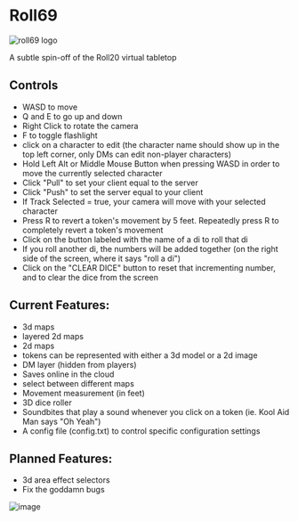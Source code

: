 # Roll69

![roll69 logo](https://user-images.githubusercontent.com/50182007/195935360-2e2ed61a-9384-4656-b3ee-ca1dd0f8d7cc.png)

A subtle spin-off of the Roll20 virtual tabletop

## Controls

- WASD to move
- Q and E to go up and down
- Right Click to rotate the camera
- F to toggle flashlight
- click on a character to edit (the character name should show up in the top left corner, only DMs can edit non-player characters)
- Hold Left Alt or Middle Mouse Button when pressing WASD in order to move the currently selected character
- Click "Pull" to set your client equal to the server
- Click "Push" to set the server equal to your client
- If Track Selected = true, your camera will move with your selected character
- Press R to revert a token's movement by 5 feet. Repeatedly press R to completely revert a token's movement
- Click on the button labeled with the name of a di to roll that di
- If you roll another di, the numbers will be added together (on the right side of the screen, where it says "roll a di")
- Click on the "CLEAR DICE" button to reset that incrementing number, and to clear the dice from the screen

## Current Features:

- 3d maps
- layered 2d maps
- 2d maps
- tokens can be represented with either a 3d model or a 2d image
- DM layer (hidden from players)
- Saves online in the cloud
- select between different maps
- Movement measurement (in feet)
- 3D dice roller
- Soundbites that play a sound whenever you click on a token (ie. Kool Aid Man says "Oh Yeah")
- A config file (config.txt) to control specific configuration settings

## Planned Features:

- 3d area effect selectors
- Fix the goddamn bugs

![image](https://user-images.githubusercontent.com/50182007/201145007-714c0c44-c99b-453c-8972-9bcda18faf11.png)
